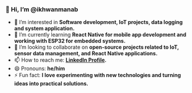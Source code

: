 ### 👋 Hi, I’m @ikhwanmanab

- 👀 I’m interested in **Software development, IoT projects, data logging and system application.**
- 🌱 I’m currently learning **React Native for mobile app development and working with ESP32 for embedded systems.**
- 💞️ I’m looking to collaborate on **open-source projects related to IoT, sensor data management, and React Native applications.**
- 📫 How to reach me: **[LinkedIn Profile](https://www.linkedin.com/in/muhammad-ikhwan-abdul-manab-484723182/).**
- 😄 Pronouns: **he/him**
- ⚡ Fun fact: **I love experimenting with new technologies and turning ideas into practical solutions.**


<!---
ikhwanmanab/ikhwanmanab is a ✨ special ✨ repository because its `README.md` (this file) appears on your GitHub profile.
You can click the Preview link to take a look at your changes.
--->
